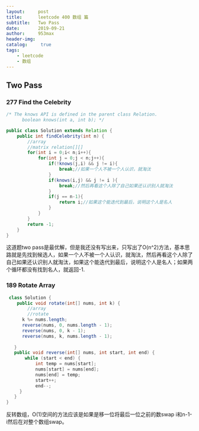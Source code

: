 ```yaml
---
layout:     post
title:      leetcode 400 数组 篇
subtitle:   Two Pass
date:       2019-09-21
author:     953max
header-img: 
catalog: 	 true
tags:
    - leetcode
    - 数组
---
```

## Two Pass
### 277 Find the Celebrity
```java
/* The knows API is defined in the parent class Relation.
      boolean knows(int a, int b); */

public class Solution extends Relation {
    public int findCelebrity(int n) {
        //array
        //matrix relation[][]      
        for(int i = 0;i< n;i++){
            for(int j = 0;j < n;j++){
                if(!knows(j,i) && j != i){
                    break;//如果一个人不被一个人认识，就淘汰
                }
                if(knows(i,j) && j != i ){
                    break;//然后再看这个人除了自己如果还认识别人就淘汰
                }
                if(j == n-1){
                    return i;//如果这个能迭代到最后，说明这个人是名人
                }
            }
        }
        return -1;
    }
}
```
这道题two pass是最优解，但是我还没有写出来，只写出了O(n^2)方法，基本思路就是先找到候选人，如果一个人不被一个人认识，就淘汰，然后再看这个人除了自己如果还认识别人就淘汰，如果这个能迭代到最后，说明这个人是名人；如果两个循环都没有找到名人，就返回-1.


### 189 Rotate Array
```java
 class Solution {
    public void rotate(int[] nums, int k) {
        //array
        //rotate
      k %= nums.length;
      reverse(nums, 0, nums.length - 1);
      reverse(nums, 0, k - 1);
      reverse(nums, k, nums.length - 1);
       
   }
   public void reverse(int[] nums, int start, int end) {
       while (start < end) {
           int temp = nums[start];
           nums[start] = nums[end];
           nums[end] = temp;
           start++;
           end--;
     }
   }
}
```
反转数组，O(1)空间的方法应该是如果是移一位将最后一位之前的数swap i和n-1-i然后在对整个数组swap。